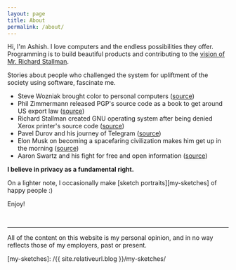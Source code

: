 ```yaml
---
layout: page
title: About
permalink: /about/
---
```


Hi, I'm Ashish. I love computers and the endless possibilities they
offer. Programming is to build beautiful products and contributing
to the [vision of Mr. Richard Stallman](https://youtu.be/L4qNuoSwmPo).

Stories about people who challenged the system for upliftment of the
society using software, fascinate me.

- Steve Wozniak brought color to personal computers
([source](https://youtu.be/uCRijF7lxzI))
- Phil Zimmermann released PGP's source code as a book to get around
US export law
([source](https://www.wikiwand.com/en/Pretty_Good_Privacy#/Criminal_investigation))
- Richard Stallman created GNU operating system after being denied
Xerox printer's source code
([source](https://en.wikipedia.org/wiki/Richard_Stallman#Events_leading_to_GNU))
- Pavel Durov and his journey of Telegram
([source](https://fortune.com/longform/telegram-pavel-durov-mobile-world-congress/))
- Elon Musk on becoming a spacefaring civilization makes him get up
in the morning ([source](https://youtu.be/zu7WJD8vpAQ?t=1724))
- Aaron Swartz and his fight for free and open information
([source](https://www.wikiwand.com/en/Aaron_Swartz#/United_States_v._Aaron_Swartz_case))

**I believe in privacy as a fundamental right.**

On a lighter note, I occasionally make [sketch portraits][my-sketches] of happy
people :)

Enjoy!

<br>

---

All of the content on this website is my personal opinion, and in no way
reflects those of my employers, past or present.


[my-sketches]: /{{ site.relativeurl.blog }}/my-sketches/
